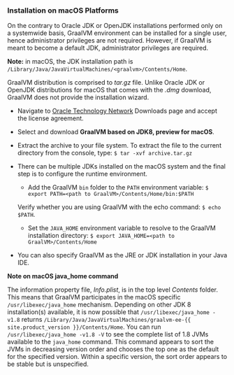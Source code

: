 ### Installation on macOS Platforms

On the contrary to Oracle JDK or OpenJDK installations performed only on a
systemwide basis, GraalVM environment can be installed for a
single user, hence administrator privileges are not required. However, if
GraalVM is meant to become a default JDK, administrator privileges
are required.

**Note:** in macOS, the JDK installation path is `/Library/Java/JavaVirtualMachines/<graalvm>/Contents/Home`.

GraalVM distribution is comprised to _tar.gz_ file. Unlike Oracle JDK or OpenJDK
distributions for macOS that comes with the _.dmg_ download, GraalVM does not
provide the installation wizard.

* Navigate to [Oracle Technology Network](https://www.oracle.com/technetwork/oracle-labs/program-languages/downloads/index.html) Downloads page and accept the license agreement.
* Select and download **GraalVM based on JDK8, preview for macOS**.
* Extract the archive to your file system. To extract the file to the current
directory from the console, type:
`$ tar -xvf archive.tar.gz`
* There can be multiple JDKs installed on the macOS system and the final step is
to configure the runtime environment.  
  - Add the GraalVM `bin` folder to the `PATH` environment variable:
  `$ export PATH=<path to GraalVM>/Contents/Home/bin:$PATH`

  Verify whether you are using GraalVM with the echo command: `$ echo $PATH`.
  - Set the `JAVA_HOME` environment variable to resolve to the GraalVM installation directory:
  `$ export JAVA_HOME=<path to GraalVM>/Contents/Home`
* You can also specify GraalVM as the JRE or JDK installation in your Java IDE.


**Note on macOS java_home command**

The information property file, _Info.plist_, is in the top level _Contents_
folder. This means that GraalVM participates in the macOS specific
`/usr/libexec/java_home` mechanism. Depending on other JDK 8 installation(s)
available, it is now possible that `/usr/libexec/java_home -v1.8` returns
`/Library/Java/JavaVirtualMachines/graalvm-ee-{{ site.product_version }}/Contents/Home`.
You can run `/usr/libexec/java_home -v1.8 -V` to see the complete list of 1.8
JVMs available to the `java_home` command. This command appears to sort the JVMs
in decreasing version order and chooses the top one as the default for the
specified version. Within a specific version, the sort order appears to be
stable but is unspecified.
